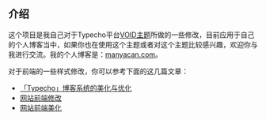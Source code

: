 ## 介绍

这个项目是我自己对于Typecho平台[VOID主题](https://blog.imalan.cn/archives/247/)所做的一些修改，目前应用于自己的个人博客当中，如果你也在使用这个主题或者对这个主题比较感兴趣，欢迎你与我进行交流。我的个人博客是：[manyacan.com](https://www.manyacan.com/)。

对于前端的一些样式修改，你可以参考下面的这几篇文章：

- [「Typecho」博客系统的美化与优化](https://blog.manyacan.com/archives/1961/)
- [网站前端修改](https://blog.manyacan.com/archives/1789/)
- [网站前端美化](https://blog.manyacan.com/archives/1645/)

